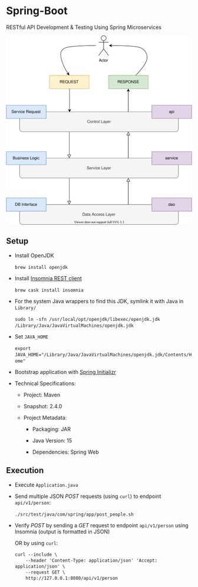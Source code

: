 # Spring-Boot

RESTful API Development & Testing Using Spring Microservices

![Application Functionality](src/docs/functionality.svg)

## Setup

+ Install OpenJDK

  `brew install openjdk`

+ Install [Insomnia REST client][1]

  `brew cask install insomnia`

+ For the system Java wrappers to find this JDK, symlink it with Java in `Library/`

  `sudo ln -sfn /usr/local/opt/openjdk/libexec/openjdk.jdk /Library/Java/JavaVirtualMachines/openjdk.jdk`

+ Set `JAVA_HOME`

  `export JAVA_HOME="/Library/Java/JavaVirtualMachines/openjdk.jdk/Contents/Home"`

+ Bootstrap application with [Spring Initializr][1]

+ Technical Specifications:

  + Project: Maven

  + Snapshot: 2.4.0

  + Project Metadata:

    + Packaging: JAR

    + Java Version: 15

    + Dependencies: Spring Web

## Execution

+ Execute `Application.java`

+ Send multiple JSON *POST* requests (using `curl`) to endpoint `api/v1/person`:

  `./src/test/java/com/spring/app/post_people.sh`

+ Verify *POST* by sending a *GET* request to endpoint `api/v1/person` using Insomnia (output is formatted in JSON)
  
  OR by using `curl`:

  ```
  curl --include \
      --header 'Content-Type: application/json' 'Accept: application/json' \
      --request GET \
      http://127.0.0.1:8080/api/v1/person
  ```

[1]: https://start.spring.io/
